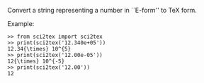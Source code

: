Convert a string representing a number in ``E-form'' to TeX form.

Example:

```
>> from sci2tex import sci2tex
>> print(sci2tex('12.340e+05'))
12.34{\times} 10^{5}
>> print(sci2tex('12.00e-05'))
12{\times} 10^{-5}
>> print(sci2tex('12.00'))
12
```
